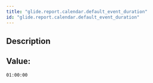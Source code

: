 ```yaml
---
title: "glide.report.calendar.default_event_duration"
id: "glide.report.calendar.default_event_duration"
---
```

## Description



## Value: 
```
01:00:00
```
